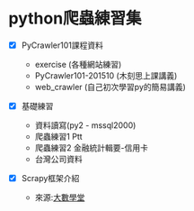 # python爬蟲練習集

- [x] PyCrawler101課程資料
  -  exercise (各種網站練習)
  -  PyCrawler101-201510 (木刻思上課講義)
  -  web_crawler (自己初次學習py的簡易講義)


- [x] 基礎練習
  -  資料讀寫(py2 - mssql2000)
  -  爬蟲練習1 Ptt
  -  爬蟲練習2 金融統計輯要-信用卡
  -  台灣公司資料


- [x] Scrapy框架介紹
  - 來源:[大數學堂](http://www.largitdata.com/course/67/)
